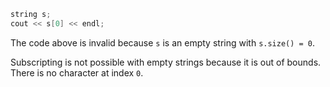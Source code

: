 ```c++
string s;
cout << s[0] << endl;
```

The code above is invalid because `s` is an empty string with `s.size() = 0`.

Subscripting is not possible with empty strings because it is out of bounds. There is no character at index `0`.
